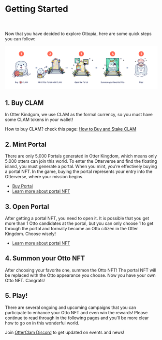 # Getting Started

<header>
<meta property="og:title" content="Ottopia Whitepaper | Getting Started" />
<meta property="og:image" content="https://docs.ottopia.app/assets/images/hero-5be89801c9873fd27a1c718340251ed2.jpeg" />
<meta property="og:description" content="There are only 5,000 Portals generated in Otter Kingdom, which means only 5,000 otters can join this world. To enter the Otterverse and find the floating island, you must generate a portal. When you mint, you’re effectively buying a portal NFT. In the game, buying the portal represents your entry into the Otterverse, where your mission begins." />
</header>

Now that you have decided to explore Ottopia, here are some quick steps you can follow:

![Getting Started](img/ottopia-getting-started.png)

## 1. Buy CLAM

In Otter Kindgom, we use CLAM as the formal currency, so you must have some CLAM tokens in your wallet!

How to buy CLAM? check this page: [How to Buy and Stake CLAM](../../treasury/tutorials/how-to-buy-and-stake-clam)

## 2. Mint Portal

There are only 5,000 Portals generated in Otter Kingdom, which means only 5,000 otters can join this world.
To enter the Otterverse and find the floating island, you must generate a portal. When you mint, you’re effectively buying a portal NFT. In the game, buying the portal represents your entry into the Otterverse, where your mission begins.

- [Buy Portal](https://ottopia.app/mint)
- [Learn more about portal NFT](./portals)

## 3. Open Portal

After getting a portal NFT, you need to open it. It is possible that you get more than 1 Otto candidates at the portal, but you can only choose 1 to get through the portal and formally become an Otto citizen in the Otter Kingdom. Choose wisely!

- [Learn more about portal NFT](./portals)


## 4. Summon your Otto NFT

After choosing your favorite one, summon the Otto NFT! The portal NFT will be replaced with the Otto appearance you choose. Now you have your own Otto NFT. Cangrats!

## 5. Play!

There are several ongoing and upcoming campaigns that you can participate to enhance your Otto NFT and even win the rewards! Please continue to read through in the following pages and you'll be more clear how to go on in this wonderful world.

Join [OtterClam Discord](https://discord.gg/otterclam) to get updated on events and news!
